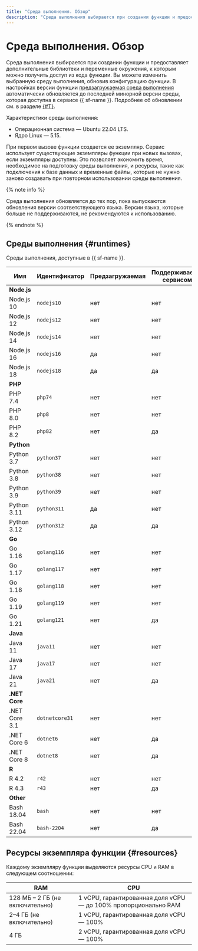 ```yaml
---
title: "Среда выполнения. Обзор"
description: "Среда выполнения выбирается при создании функции и предоставляет дополнительные библиотеки и переменные окружения, к которым можно получить доступ из кода функции. Вы можете изменить выбранную среду выполнения, обновив конфигурацию функции."
---
```


# Среда выполнения. Обзор

Среда выполнения выбирается при создании функции и предоставляет дополнительные библиотеки и переменные окружения, к которым можно получить доступ из кода функции. Вы можете изменить выбранную среду выполнения, обновив конфигурацию функции. В настройках версии функции [предзагружаемая среда выполнения](./preload-runtime.md) автоматически обновляется до последней минорной версии среды, которая доступна в сервисе {{ sf-name }}. Подробнее об обновлении см. в разделе [{#T}](preload-runtime.md#update).

Характеристики среды выполнения:

- Операционная система — Ubuntu 22.04 LTS.
- Ядро Linux — 5.15.

При первом вызове функции создается ее экземпляр. Сервис использует существующие экземпляры функции при новых вызовах, если экземпляры доступны. Это позволяет экономить время, необходимое на подготовку среды выполнения, и ресурсы, такие как подключения к базе данных и временные файлы, которые не нужно заново создавать при повторном использовании среды выполнения.

{% note info %}

Среда выполнения обновляется до тех пор, пока выпускаются обновления версии соответствующего языка. Версии языка, которые больше не поддерживаются, не рекомендуются к использованию.

{% endnote %}

## Среды выполнения {#runtimes}

Среды выполнения, доступные в {{ sf-name }}.

| Имя | Идентификатор | Предзагружаемая | Поддерживается сервисом |
| ---- | ---- | ---- | ---- |
| **Node.js** |  |  |
| Node.js 10 | `nodejs10` | нет | нет |
| Node.js 12 | `nodejs12` | нет | нет |
| Node.js 14 | `nodejs14` | нет | нет |
| Node.js 16 | `nodejs16` | да | нет |
| Node.js 18 | `nodejs18` | да | да |
| **PHP** |  |  |
| PHP 7.4 | `php74` | нет | нет |
| PHP 8.0 | `php8`  | нет | нет |
| PHP 8.2 | `php82`  | нет | да |
| **Python** |  |  |
| Python 3.7 | `python37` | нет | нет |
| Python 3.8 | `python38` | нет | нет |
| Python 3.9 | `python39` | нет | нет |
| Python 3.11 | `python311` | да | нет |
| Python 3.12 | `python312` | да | да |
| **Go** |  |  |
| Go 1.16 | `golang116` | нет | нет |
| Go 1.17 | `golang117` | нет | нет |
| Go 1.18 | `golang118` | нет | нет |
| Go 1.19 | `golang119` | нет | нет |
| Go 1.21 | `golang121` | нет | да |
| **Java** |  |  |
| Java 11 | `java11` | нет | нет |
| Java 17 | `java17` | нет | нет |
| Java 21 | `java21` | нет | да |
| **.NET Core** |  |  |
| .NET Core 3.1 | `dotnetcore31` | нет | нет |
| .NET Core 6 | `dotnet6` | нет | да |
| .NET Core 8 | `dotnet8` | нет | да |
| **R** |  |  |
| R 4.2 | `r42` | нет | нет |
| R 4.3 | `r43` | нет | да |
| **Other** |  |  |
| Bash 18.04 | `bash` | нет | нет |
| Bash 22.04 | `bash-2204` | нет | да |

## Ресурсы экземпляра функции {#resources}

Каждому экземпляру функции выделяются ресурсы CPU и RAM в следующем соотношении:

RAM | CPU
--- | ---
128 МБ – 2 ГБ (не включительно) | 1 vCPU, гарантированная доля vCPU — до 100% пропорционально RAM
2–4 ГБ (не включительно) | 1 vCPU, гарантированная доля vCPU — 100%
4 ГБ | 2 vCPU, гарантированная доля vCPU — 100%
